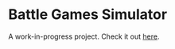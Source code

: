 # Battle Games Simulator

A work-in-progress project. Check it out [here](http://teamcstudios.pro/BattleGamesSimulator).
